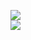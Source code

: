 [![](https://img.shields.io/badge/Made%20With-Github%20Spray-lightgrey.svg?style=for-the-badge&logo=github)](https://github.com/Annihil/github-spray#22712)  
[![](https://i.imgur.com/2DrTn0Z.gif)](https://github.com/Annihil/github-spray)